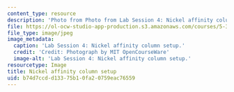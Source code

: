```yaml
---
content_type: resource
description: 'Photo from Photo from Lab Session 4: Nickel affinity column setup.'
file: https://ol-ocw-studio-app-production.s3.amazonaws.com/courses/5-36-biochemistry-laboratory-spring-2009/b74d7ccdd13375b10fa20759eac76559_Lab4_1.jpg
file_type: image/jpeg
image_metadata:
  caption: 'Lab Session 4: Nickel affinity column setup.'
  credit: 'Credit: Photograph by MIT OpenCourseWare'
  image-alt: 'Lab Session 4: Nickel affinity column setup.'
resourcetype: Image
title: Nickel affinity column setup
uid: b74d7ccd-d133-75b1-0fa2-0759eac76559
---
```

